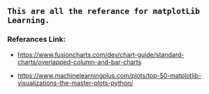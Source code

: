 ## `This are all the referance for matplotLib Learning.`


### Referances Link:
- https://www.fusioncharts.com/dev/chart-guide/standard-charts/overlapped-column-and-bar-charts

- https://www.machinelearningplus.com/plots/top-50-matplotlib-visualizations-the-master-plots-python/
